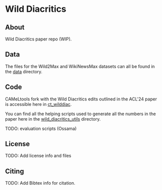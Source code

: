 # Wild Diacritics

## About

Wild Diacritics paper repo (WIP).

## Data

The files for the Wild2Max and WikiNewsMax datasets can all be found in the [data](./data) directory.

## Code

CAMeLtools fork with the Wild Diacritics edits outlined in the ACL'24 paper is accessible here in [ct_wilddiac](https://github.com/CAMeL-Lab/ct_wilddiac).

You can find all the helping scripts used to generate all the numbers in the paper here in the [wild_diacritics_utils](./code/wild_diacritics_utils) directory.

TODO: evaluation scripts (Ossama)

## License

TODO: Add license info and files

## Citing

TODO: Add Bibtex info for citation.
